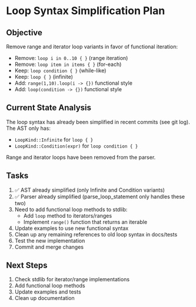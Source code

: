 # Loop Syntax Simplification Plan

## Objective
Remove range and iterator loop variants in favor of functional iteration:
- Remove: `loop i in 0..10 { }` (range iteration)
- Remove: `loop item in items { }` (for-each)  
- Keep: `loop condition { }` (while-like)
- Keep: `loop { }` (infinite)
- Add: `range(1,10).loop(i -> {})` functional style
- Add: `loop(condition -> {})` functional style

## Current State Analysis
The loop syntax has already been simplified in recent commits (see git log). The AST only has:
- `LoopKind::Infinite` for `loop { }`
- `LoopKind::Condition(expr)` for `loop condition { }`

Range and iterator loops have been removed from the parser.

## Tasks
1. ✅ AST already simplified (only Infinite and Condition variants)
2. ✅ Parser already simplified (parse_loop_statement only handles these two)
3. Need to add functional loop methods to stdlib:
   - Add `loop` method to iterators/ranges
   - Implement `range()` function that returns an iterable
4. Update examples to use new functional syntax
5. Clean up any remaining references to old loop syntax in docs/tests
6. Test the new implementation
7. Commit and merge changes

## Next Steps
1. Check stdlib for iterator/range implementations
2. Add functional loop methods
3. Update examples and tests
4. Clean up documentation
